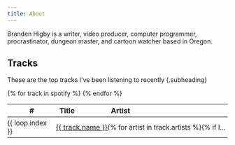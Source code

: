```yaml
---
title: About
---
```


Branden Higby is a writer, video producer, computer programmer, procrastinator, dungeon master, and cartoon watcher based in Oregon.

## Tracks

These are the top tracks I've been listening to recently
{.subheading}

<table class='tracks'>
  <thead>
    <tr>
      <th>#</th>
      <th style="text-align:left">Title</th>
      <th style="text-align:left">Artist</th>
    </tr>
  </thead>
  <tbody>{% for track in spotify %}
    <tr>
      <td>{{ loop.index }}</td>
      <td style="text-align:left">
        <span>
          <a title='{{ track.name }}' href='{{track.external_urls.spotify}}'>{{ track.name }}</a>
        </span>
      </td>
      <td style="text-align:left">
        <span title='{% for artist in track.artists %}{% if loop.last %}{{artist.name}}{% else %}{{artist.name}}, {% endif %}{% endfor %}'>
          {% for artist in track.artists %}{% if loop.last %}{{artist.name}}{% else %}{{artist.name}}, {% endif %}{% endfor %}
        </span>
      </td>
    </tr>{% endfor %}
  </tbody>
</table>

<style>
  {% renderTemplate "scss" %}
  @import './src/_styles/vars';

  .tracks {
    * {
      background-color: $background-color;
    }
    td:first-of-type, td:last-of-type {
      font-size: .95em;
      color: $code-color;
    }
    td:first-of-type {
      padding-right: 1rem;
    }
    td {
      vertical-align: middle;
      padding: .25rem 0;
    }
    span {
      white-space: nowrap;
      overflow: hidden;
      text-overflow: ellipsis;
      display: block;
      max-width: 275px;
    }
  } 


  {% endrenderTemplate %}
</style>
